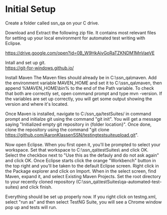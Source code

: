 Initial Setup
================

Create a folder called ssn_qa on your C drive.

Download and Extract the following zip file.  It contains most relevant files for setting up your local environment for automated test writing with Eclipse.

https://drive.google.com/open?id=0B_W9HkAivGoRaTZKNDM1MnVaeVE

Intall and set up git.  
https://git-for-windows.github.io/

Install Maven
The Maven files should already be in C:\ssn_qa\maven.  Add the environment variable MAVEN_HOME and set it to C:\ssn_qa\maven, then append %MAVEN_HOME\bin% to the end of the Path variable.  To check that both are correctly set, open command prompt and type mvn -version.  If the variables are set up correctly, you will get some output showing the version and where it's located.  

Once Maven is installed, navigate to C:/ssn_qa/testSuites/ in command prompt and initialze git using the command "git init".  You will get a message saying "Initialized empty git repository in {folder location}".  Once done, clone the repository using the command "git clone https://github.com/AaronKlassenSSN/testingtestsuiteupload.git".  

Now open Eclipse.  When you first open it, you'll be prompted to select your workspace.  Set that workspace to C:\ssn_qa\testSuites\ and click OK.  Select the checkbox next to "Use this as the defauly and do not ask again" and click OK.  Once Eclipse starts click the orange "Workbench" button in the top right and you'll be taken to the default Eclipse screen.  Right click  in the Package explorer and click on Import.  When in the select screen, find Maven, expand it, and select Existing Maven Projects.  Set the root directory to your recently cloned repository (C:\ssn_qa\testSuites\qa-automated-test-suites\) and click finish.  

Everything should be set up properly now.  If you right click on testng.xml, select "run as" and then select TestNG Suite, you will see a Chrome window pop up and tests will run.  
